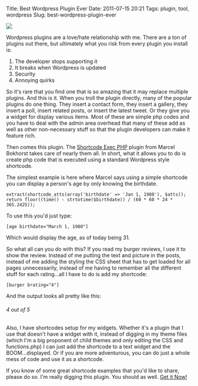 Title: Best Wordpress Plugin Ever
Date: 2011-07-15 20:21
Tags: plugin, tool, wordpress
Slug: best-wordpress-plugin-ever

![](http://blog.traeblain.com/wp-content/uploads/wp3-logo.png)

Wordpress plugins are a love/hate relationship with me. There are a ton of plugins out there, but ultimately what you risk from every plugin you install is:

  1. The developer stops supporting it
  2. It breaks when Wordpress is updated
  3. Security
  4. Annoying quirks

So it's rare that you find one that is so amazing that it may replace multiple plugins. And this is it. When you troll the plugin directly, many of the popular plugins do one thing. They insert a contact form, they insert a gallery, they insert a poll, insert related posts, or insert the latest tweet. Or they give you a widget for display various items. Most of these are simple php codes and you have to deal with the admin area overhead that many of these add as well as other non-necessary stuff so that the plugin developers can make it feature rich.

Then comes this plugin. The [Shortcode Exec PHP](http://blog.bokhorst.biz/3626/computers-en-internet/wordpress-plugin-shortcode-exec-php/) plugin from Marcel Bokhorst takes care of nearly them all. In short, what it allows you to do is create php code that is executed using a standard Wordpress style shortcode.

The simplest example is here where Marcel says using a simple shortcode you can display a person's age by only knowing the birthdate.
    
    extract(shortcode_atts(array('birthdate' => 'Jan 1, 1980'), $atts));
    return floor((time() - strtotime($birthdate)) / (60 * 60 * 24 * 365.2425));

To use this you'd just type:
    
    [age birthdate="March 1, 1980"]

Which would display the age, as of today being 31.

So what all can you do with this? If you read my burger reviews, I use it to show the review. Instead of me putting the text and picture in the posts, instead of me adding the styling the CSS sheet that has to get loaded for all pages unnecessarily, instead of me having to remember all the different stuff for each rating...all I have to do is add my shortcode:
    
    [burger brating="4"]

And the output looks all pretty like this:

<h6 class='burger four' title='Rating of 4 indicates the burger actually tasted good. Keep doing what you are doing, bro, because it is working. Thank you, sir, may I have another.'>4<span class='burger_of'> out of </span>5</h6>

Also, I have shortcodes setup for my widgets. Whether it's a plugin that I use that doesn't have a widget with it, instead of digging in my theme files (which I'm a big proponent of child themes and only editing the CSS and functions.php) I can just add the shortcode to a text widget and the BOOM...displayed. Or if you are more adventurous, you can do just a whole mess of code and use it as a shortcode.

If you know of some great shortcode examples that you'd like to share, please do so. I'm really digging this plugin. You should as well. [Get it Now!](http://wordpress.org/extend/plugins/shortcode-exec-php/)